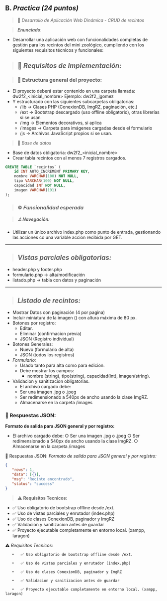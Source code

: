 ## B. *Practica (24 puntos)*

> 📂 *Desarrollo de Aplicación Web Dinámica - CRUD de recintos* 

> ***Enunciado***: 

- Desarrollar una aplicación web con funcionalidades completas de gestión para los recintos del mini zoológico, cumpliendo con los siguientes requisitos técnicos y funcionales:

> ## 🧩 *Requisitos de Implementación:* 

> ### 📁 Estructura general del proyecto:

- El proyecto deberá estar contenido en una carpeta llamada: dw2f2_<inicial_nombre><apellido> Ejemplo: dw2f2_jgomez 
- Y estructurado con las siguientes subcarpetas obligatorias: 
  - /lib → Clases PHP (ConexionDB, ImgRZ, paginación, etc.) 
  - /ext → Bootstrap descargado (uso offline obligatorio), otras librerías si se usan 
  - /img → Elementos decorativos, si aplica 
  - /images → Carpeta para imágenes cargadas desde el formulario 
  - /js → Archivos JavaScript propios si se usan.

> 📖 *Base de datos* 
- Base de datos obligatoria: dw2f2_<inicial_nombre><apellido>
- Crear tabla recintos con al menos 7 registros cargados.

```sql
CREATE TABLE `recintos` (
    id INT AUTO_INCREMENT PRIMARY KEY, 
    nombre VARCHAR(100) NOT NULL, 
    tipo VARCHAR(100) NOT NULL, 
    capacidad INT NOT NULL, 
    imagen VARCHAR(191) 
);
```
> ### ⚙️ *Funcionalidad esperada*

> ##### ⚓️ *Navegación:*
- Utilizar un único archivo index.php como punto de entrada, gestionando las acciones co una variable accion recibida por GET. 
---
> ## *Vistas parciales obligatorias:* 
  - header.php y footer.php
  - formulario.php → alta/modificación 
  - listado.php → tabla con datos y paginación 
---
> ## *Listado de recintos:*
  - Mostrar Datos con paginación (4 por pagina)
  - Incluir miniatura de la imagen (<img>) con altura máxima de 80 px.
  - Botones por registro:
     - Editar.
     - Eliminar (confirmacion previa)
     - JSON (Registro individual)
- Botones Generales:
     - Nuevo (formulario de alta)
     - JSON (todos los registros)
- *Formulario:*
  - Usado tanto para alta como para edicion.
  - Debe mostrar los campos:
    - nombre (string), tipo(string), capacidad(int), imagen(string).
- Validacion y sanitizacion obligatorias.
    - El archivo cargado debe:
    - Ser una imagen .jpg o .jpeg
    - Ser redimensionado a 540px de ancho usando la clase ImgRZ.
    - Almacenarse en la carpeta /images
### 🔁 Respuestas JSON:
**Formato de salida para JSON general y por registro:**
- El archivo cargado debe:
      ○ Ser una imagen .jpg o .jpeg
      ○ Ser redimensionado a 540px de ancho usando la clase ImgRZ.
      ○ Almacenarse en la carpeta /images
  
🔁 Respuestas JSON:
*Formato de salida para JSON general y por registro:*
```json
{
   "rows": 1,
   "data": [{}],
   "msg": "Recinto encontrado",
   "status": "success"
}
```
> ⚠️ **Requisitos Tecnicos:**
> 
  - ✅️ Uso obligatorio de bootstrap offline desde /ext.
  - ✅️ Uso de vistas parciales y enrutador (index.php)
  - ✅️ Uso de clases ConexionDB, paginador y ImgRZ
  - ✅️ Validacion y sanitizacion antes de guardar
  - ✅️ Proyecto ejecutable completamente en entorno local. (xampp, laragon)

⚠️ *Requisitos Tecnicos:*

       •   ✅️ Uso obligatorio de bootstrap offline desde /ext.
       
       •   ✅️ Uso de vistas parciales y enrutador (index.php)
       
       •   ✅️ Uso de clases ConexionDB, paginador y ImgRZ
       
       •   ✅️ Validacion y sanitizacion antes de guardar
       
       •   ✅️ Proyecto ejecutable completamente en entorno local. (xampp, laragon)